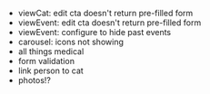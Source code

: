 + viewCat: edit cta doesn't return pre-filled form
+ viewEvent: edit cta doesn't return pre-filled form
+ viewEvent: configure to hide past events
+ carousel: icons not showing
+ all things medical
+ form validation
+ link person to cat
+ photos!?